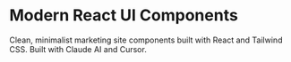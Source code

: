 # Modern React UI Components

Clean, minimalist marketing site components built with React and Tailwind CSS. Built with Claude AI and Cursor.

